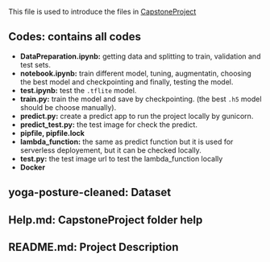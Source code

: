 This file is used to introduce the files in [CapstoneProject](https://github.com/LeilaRanjbar82/ML-zoomcamp-course-homework/tree/main/CapstoneProject)

## Codes: contains all codes
* **DataPreparation.ipynb:** getting data and splitting to train, validation and test sets.
* **notebook.ipynb:** train different model, tuning, augmentatin, choosing the best model and checkpointing and finally, testing the model.
* **test.ipynb:** test the `.tflite` model.
* **train.py:** train the model and save by checkpointing. (the best `.h5` model should be choose manually).
* **predict.py:** create a predict app to run the project locally by gunicorn.
* **predict_test.py:** the test image for check the predict.
* **pipfile, pipfile.lock**
* **lambda_function:** the same as predict function but it is used for serverless deployement, but it can be checked locally.
* **test.py:** the test image url to test the lambda_function locally
* **Docker**

## yoga-posture-cleaned: Dataset
## Help.md: CapstoneProject folder help
## README.md: Project Description
